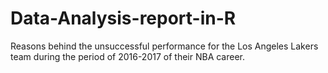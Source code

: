 # Data-Analysis-report-in-R
Reasons behind the unsuccessful performance for the Los Angeles Lakers team during the period of 2016-2017 of their NBA career. 
